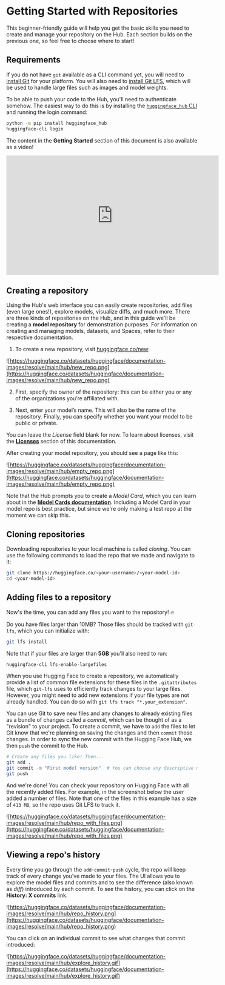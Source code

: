 # Getting Started with Repositories

This beginner-friendly guide will help you get the basic skills you need to create and manage your repository on the Hub. Each section builds on the previous one, so feel free to choose where to start!

## Requirements

If you do not have `git` available as a CLI command yet, you will need to [install Git](https://git-scm.com/downloads) for your platform. You will also need to [install Git LFS](https://git-lfs.github.com/), which will be used to handle large files such as images and model weights.

To be able to push your code to the Hub, you'll need to authenticate somehow. The easiest way to do this is by installing the [`huggingface_hub` CLI](https://huggingface.co/docs/huggingface_hub/index) and running the login command:

```bash
python -m pip install huggingface_hub
huggingface-cli login
```

The content in the **Getting Started** section of this document is also available as a video!

<iframe width="560" height="315" src="https://www.youtube-nocookie.com/embed/rkCly_cbMBk" title="Managing a repo" frameborder="0" allow="accelerometer; autoplay; clipboard-write; encrypted-media; gyroscope; picture-in-picture" allowfullscreen></iframe>

## Creating a repository

Using the Hub's web interface you can easily create repositories, add files (even large ones!), explore models, visualize diffs, and much more. There are three kinds of repositories on the Hub, and in this guide we'll be creating a **model repository** for demonstration purposes. For information on creating and managing models, datasets, and Spaces, refer to their respective documentation.

1. To create a new repository, visit [huggingface.co/new](http://huggingface.co/new):

![https://huggingface.co/datasets/huggingface/documentation-images/resolve/main/hub/new_repo.png](https://huggingface.co/datasets/huggingface/documentation-images/resolve/main/hub/new_repo.png)

2. First, specify the owner of the repository: this can be either you or any of the organizations you’re affiliated with. 

3. Next, enter your model’s name. This will also be the name of the repository. Finally, you can specify whether you want your model to be public or private.

You can leave the *License* field blank for now. To learn about licenses, visit the [**Licenses**](repositories-licenses) section of this documentation.

After creating your model repository, you should see a page like this:

![https://huggingface.co/datasets/huggingface/documentation-images/resolve/main/hub/empty_repo.png](https://huggingface.co/datasets/huggingface/documentation-images/resolve/main/hub/empty_repo.png)

Note that the Hub prompts you to create a *Model Card*, which you can learn about in the [**Model Cards documentation**](./models-cards). Including a Model Card in your model repo is best practice, but since we're only making a test repo at the moment we can skip this.


## Cloning repositories

Downloading repositories to your local machine is called *cloning*. You can use the following commands to load the repo that we made and navigate to it:
```bash
git clone https://huggingface.co/<your-username>/<your-model-id>
cd <your-model-id>
```

## Adding files to a repository

Now's the time, you can add any files you want to the repository! 🔥


Do you have files larger than 10MB? Those files should be tracked with `git-lfs`, which you can initialize with:

```bash
git lfs install
```

Note that if your files are larger than **5GB** you'll also need to run:

```bash
huggingface-cli lfs-enable-largefiles
```

When you use Hugging Face to create a repository, we automatically provide a list of common file extensions for these files in the `.gitattributes` file, which `git-lfs` uses to efficiently track changes to your large files. However, you might need to add new extensions if your file types are not already handled. You can do so with `git lfs track "*.your_extension"`.


You can use Git to save new files and any changes to already existing files as a bundle of changes called a *commit*, which can be thought of as a "revision" to your project. To create a commit, we have to `add` the files to let Git know that we're planning on saving the changes and then `commit` those changes. In order to sync the new commit with the Hugging Face Hub, we then `push` the commit to the Hub.

```bash
# Create any files you like! Then...
git add .
git commit -m "First model version"  # You can choose any descriptive message
git push
```

And we're done! You can check your repository on Hugging Face with all the recently added files. For example, in the screenshot below the user added a number of files. Note that one of the files in this example has a size of `413 MB`, so the repo uses Git LFS to track it.

![https://huggingface.co/datasets/huggingface/documentation-images/resolve/main/hub/repo_with_files.png](https://huggingface.co/datasets/huggingface/documentation-images/resolve/main/hub/repo_with_files.png)


## Viewing a repo's history
Every time you go through the `add`-`commit`-`push` cycle, the repo will keep track of every change you've made to your files. The UI allows you to explore the model files and commits and to see the difference (also known as *diff*) introduced by each commit. To see the history, you can click on the **History: X commits** link.

![https://huggingface.co/datasets/huggingface/documentation-images/resolve/main/hub/repo_history.png](https://huggingface.co/datasets/huggingface/documentation-images/resolve/main/hub/repo_history.png)

You can click on an individual commit to see what changes that commit introduced:

![https://huggingface.co/datasets/huggingface/documentation-images/resolve/main/hub/explore_history.gif](https://huggingface.co/datasets/huggingface/documentation-images/resolve/main/hub/explore_history.gif)
